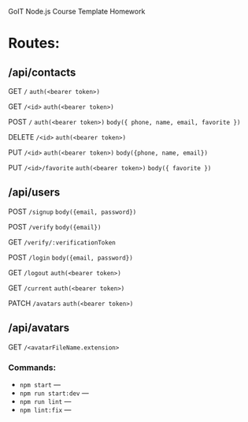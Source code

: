 GoIT Node.js Course Template Homework

# Routes:

## /api/contacts

GET `/` `auth(<bearer token>)`

GET `/<id>` `auth(<bearer token>)`

POST `/` `auth(<bearer token>)` `body({ phone, name, email, favorite })`

DELETE `/<id>` `auth(<bearer token>)`

PUT `/<id>` `auth(<bearer token>)` `body({phone, name, email})`

PUT `/<id>/favorite` `auth(<bearer token>)` `body({ favorite })`

## /api/users

POST `/signup` `body({email, password})`

POST `/verify` `body({email})`

GET `/verify/:verificationToken`

POST `/login` `body({email, password})`

GET `/logout` `auth(<bearer token>)`

GET `/current` `auth(<bearer token>)`

PATCH `/avatars` `auth(<bearer token>)`

## /api/avatars

GET `/<avatarFileName.extension>`

### Commands:

- `npm start` &mdash;
- `npm run start:dev` &mdash;
- `npm run lint` &mdash;
- `npm lint:fix` &mdash;
